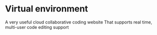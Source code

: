 # Virtual environment
A very useful cloud collaborative coding website
That supports real time, multi-user code editing support

